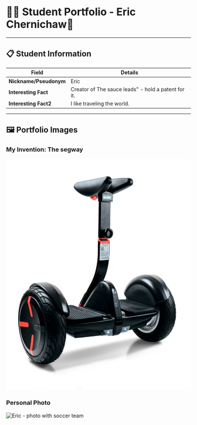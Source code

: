 # 👨‍🎓 Student Portfolio - Eric Chernichaw🚴

---

## 📋 Student Information


| **Field** | **Details** |
|-----------|-------------|
| **Nickname/Pseudonym** | Eric |
| **Interesting Fact** | Creator of The sauce leads" - hold a patent for it. |
| **Interesting Fact2** | I like traveling the world. |

---

## 🖼️ Portfolio Images


### My Invention: The segway
![The segway](photo.webp)


### Personal Photo
![Eric - photo with soccer team](54197282804_29baeb4089_o.jpg)


